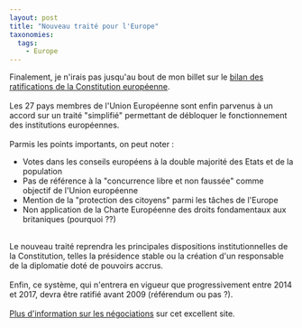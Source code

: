 ```yaml
---
layout: post
title: "Nouveau traité pour l'Europe"
taxonomies: 
  tags: 
    - Europe
---
```

Finalement, je n'irais pas jusqu'au bout de mon billet sur le <a href="http://www.dlecan.com/archives/20-Bilan-des-ratifications.html"  title="Bilan des ratifications">bilan des ratifications de la Constitution européenne</a>.<br />
<br />
Les 27 pays membres de l'Union Européenne sont enfin parvenus à un accord sur un traité "simplifié" permettant de débloquer le fonctionnement des institutions européennes.<br />
<br />
Parmis les points importants, on peut noter :<br />
- Votes dans les conseils européens à la double majorité des Etats et de la population<br />
- Pas de référence à la "concurrence libre et non faussée" comme objectif de l'Union européenne<br />
- Mention de la "protection des citoyens" parmi les tâches de l'Europe<br />
- Non application de la Charte Européenne des droits fondamentaux aux britaniques (pourquoi ??)<br />
<br />
Le nouveau traité reprendra les principales dispositions institutionnelles de la Constitution, telles la présidence stable ou la création d'un responsable de la diplomatie doté de pouvoirs accrus.<br />
<br />
Enfin, ce système, qui n'entrera en vigueur que progressivement entre 2014 et 2017, devra être ratifié avant 2009 (référendum ou pas ?).<br />
<br />
<a href="http://bruxelles.blogs.liberation.fr/coulisses/2007/06/une-constitutio.html" >Plus d'information sur les négociations</a> sur cet excellent site.<br />
